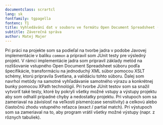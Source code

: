 ```yaml
---
documentclass: scrartcl
lang: sk
fontfamily: tgpagella
fontenc: T1
title: Vyhledávání dat v souboru ve formátu Open Document Spreadsheet (Java) Tým B
subtitle: Záverečná správa
author: Matej Majer
---
```


Pri práci na projekte som sa podieľal na tvorbe jadra v podobe Javovej implementácie v balíku `common`  a pripravil som JUnit testy pre výsledný projekt. 
V rámci implementácie jadra som pripravil základy metód na rozlišovanie vstupného Open Document Spreadsheet súboru podľa špecifikácie, transformáciu na jednoduchý XML súbor pomocou XSLT schémy, ktorú pripravila Svetlana, a validáciu tohto súboru. Ďalej som navrhol metódy na samotné vyhľadávanie samotného výrazu a konkrétnej bunky pomocou XPath technológií.
Pri tvorbe JUnit testov som sa snažil vytvoriť také testy, ktoré by pokryli všetky možné vstupy a výstupy projektu aby som odhalil prípadné chyby a nedostatky projektu. Pri vstupoch som sa zameriaval na závislosť na veľkosti písmen(case sensitivity) a celkovú alebo čiastočnú zhodu vstupného reťazca (exact / partial match). Pri výstupoch som sa zameriaval na to, aby program vrátil všetky možné výstupy (napr. z rôznych tabuliek).

